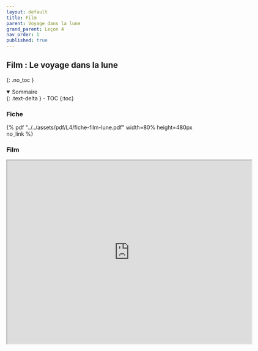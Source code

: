 ```yaml
---
layout: default
title: Film
parent: Voyage dans la lune
grand_parent: Leçon 4
nav_order: 1
published: true
---
```

## Film : Le voyage dans la lune
{: .no_toc }

<details open markdown="block">
  <summary>
    Sommaire
  </summary>
  {: .text-delta }
- TOC
{:toc}
</details>

### Fiche

{% pdf "../../assets/pdf/L4/fiche-film-lune.pdf" width=80% height=480px no_link %}

### Film

<iframe src="https://drive.google.com/file/d/1ViRyqbvZF_aDMmLEIPwaO8UogCeYLqtT/preview" width="640" height="480" allow="autoplay"></iframe>

